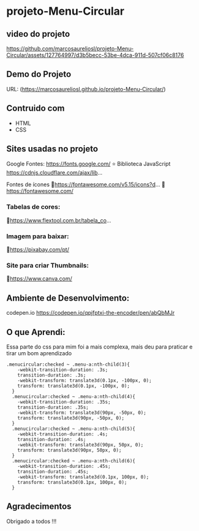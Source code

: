 # projeto-Menu-Circular

## video do projeto

https://github.com/marcosaureliosl/projeto-Menu-Circular/assets/127764997/d3b5becc-53be-4dca-911d-507cf06c8176


## Demo do Projeto

URL: (https://marcosaureliosl.github.io/projeto-Menu-Circular/)

## Contruido com 

* HTML 
* CSS  

## Sites usadas no projeto

Google Fontes:
https://fonts.google.com/
⭐ Biblioteca JavaScript 
https://cdnjs.cloudflare.com/ajax/lib...

Fontes de ícones
🔎https://fontawesome.com/v5.15/icons?d... 
🔎https://fontawesome.com/

### Tabelas de cores:

🔎https://www.flextool.com.br/tabela_co...

### Imagem para baixar:

🔎https://pixabay.com/pt/

### Site para criar Thumbnails:

🔎https://www.canva.com/

## Ambiente de Desenvolvimento:

codepen.io
https://codepen.io/qpjfptxi-the-encoder/pen/abQbMJr

## O que Aprendi:

Essa parte do css para mim foi a mais complexa, mais deu para praticar e tirar um bom aprendizado

```
.menucircular:checked ~ .menu-a:nth-child(3){
    -webkit-transition-duration: .3s;
    transition-duration: .3s;
    -webkit-transform: translate3d(0.1px, -100px, 0);
    transform: translate3d(0.1px, -100px, 0);
  }
  .menucircular:checked ~ .menu-a:nth-child(4){
    -webkit-transition-duration: .35s;
    transition-duration: .35s;
    -webkit-transform: translate3d(90px, -50px, 0);
    transform: translate3d(90px, -50px, 0);
  }
  .menucircular:checked ~ .menu-a:nth-child(5){
    -webkit-transition-duration: .4s;
    transition-duration: .4s;
    -webkit-transform: translate3d(90px, 50px, 0);
    transform: translate3d(90px, 50px, 0);
  }
  .menucircular:checked ~ .menu-a:nth-child(6){
    -webkit-transition-duration: .45s;
    transition-duration: .45s;
    -webkit-transform: translate3d(0.1px, 100px, 0);
    transform: translate3d(0.1px, 100px, 0);
  }
```

## Agradecimentos 

Obrigado a todos !!!

